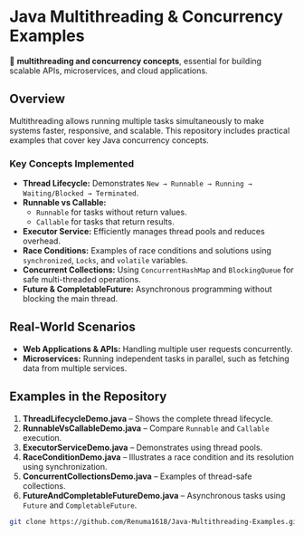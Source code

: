 # Java Multithreading & Concurrency Examples

💫  **multithreading and concurrency concepts**, essential for building scalable APIs, microservices, and cloud applications.

## Overview

Multithreading allows running multiple tasks simultaneously to make systems faster, responsive, and scalable. This repository includes practical examples that cover key Java concurrency concepts.

### Key Concepts Implemented

- **Thread Lifecycle:** Demonstrates `New → Runnable → Running → Waiting/Blocked → Terminated`.
- **Runnable vs Callable:** 
  - `Runnable` for tasks without return values.
  - `Callable` for tasks that return results.
- **Executor Service:** Efficiently manages thread pools and reduces overhead.
- **Race Conditions:** Examples of race conditions and solutions using `synchronized`, `Locks`, and `volatile` variables.
- **Concurrent Collections:** Using `ConcurrentHashMap` and `BlockingQueue` for safe multi-threaded operations.
- **Future & CompletableFuture:** Asynchronous programming without blocking the main thread.

## Real-World Scenarios

- **Web Applications & APIs:** Handling multiple user requests concurrently.
- **Microservices:** Running independent tasks in parallel, such as fetching data from multiple services.

## Examples in the Repository

1. **ThreadLifecycleDemo.java** – Shows the complete thread lifecycle.
2. **RunnableVsCallableDemo.java** – Compare `Runnable` and `Callable` execution.
3. **ExecutorServiceDemo.java** – Demonstrates using thread pools.
4. **RaceConditionDemo.java** – Illustrates a race condition and its resolution using synchronization.
5. **ConcurrentCollectionsDemo.java** – Examples of thread-safe collections.
6. **FutureAndCompletableFutureDemo.java** – Asynchronous tasks using `Future` and `CompletableFuture`.

```bash
git clone https://github.com/Renuma1618/Java-Multithreading-Examples.git
